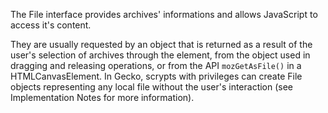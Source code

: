 The File interface provides archives' informations and allows JavaScript to access it's content.

They are usually requested by an object that is returned as a result of the user's selection of archives through the element, from the object used in dragging and releasing operations, or from the API `mozGetAsFile()` in a HTMLCanvasElement. In Gecko, scrypts with privileges can create File objects representing any local file without the user's interaction (see Implementation Notes for more information).
